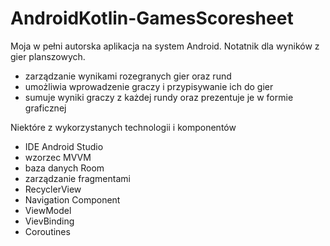 # AndroidKotlin-GamesScoresheet
Moja w pełni autorska aplikacja na system Android. Notatnik dla wyników z gier planszowych.
- zarządzanie wynikami rozegranych gier oraz rund
- umożliwia wprowadzenie graczy i przypisywanie ich do gier
- sumuje wyniki graczy z każdej rundy oraz prezentuje je w formie graficznej


Niektóre z wykorzystanych technologii i komponentów
- IDE Android Studio
- wzorzec MVVM
- baza danych Room
- zarządzanie fragmentami
- RecyclerView
- Navigation Component
- ViewModel
- VievBinding
- Coroutines
